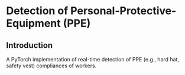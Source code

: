 # Detection of Personal-Protective-Equipment (PPE)
## Introduction
A PyTorch implementation of real-time detection of PPE (e.g., hard hat, safety vest) compliances of workers. 
